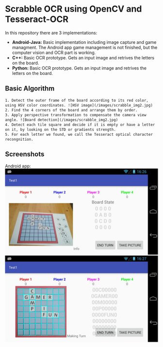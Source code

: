 Scrabble OCR using OpenCV and Tesseract-OCR
===========================================


In this repository there are 3 implementations:

- **Android-Java:** Basic implementation including image capture and game managment. The Android app game management is not finished, but the computer vision and OCR part is working.
- **C++:** Basic OCR prototype. Gets an input image and retrives the letters on the board.
- **Python:** Basic OCR prototype. Gets an input image and retrives the letters on the board.


Basic Algorithm
---------------

    1. Detect the outer frame of the board according to its red color, using HSV color coordinates. ![HSV image](/images/scrabble_img2.jpg)
    2. Find the 4 corners of the board and arrange them by order.
    3. Apply perspective transformation to compensate the camera view angle. ![Board detection](/images/scrabble_img2.jpg)
    4. Detect each tile square and decide if it is empty or have a letter on it, by looking on the STD or gradients strength. 
    5. For each letter we found, we call the Tesseract optical character recongnition.

Screenshots
-----------
Android app:
![My image](/images/scrabble_img3.jpg)
![My image](/images/scrabble_img4.jpg)
